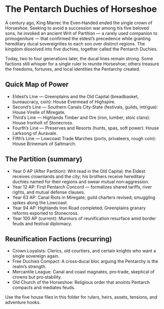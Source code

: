 # The Pentarch Duchies of Horseshoe

A century ago, King Marrec the Even‑Handed ended the single crown of Horseshoe. Seeking to avoid a succession war among his five beloved sons, he invoked an ancient Writ of Partition — a rarely used companion to primogeniture — that confirmed the eldest’s precedence while granting hereditary ducal sovereignties to each son over distinct regions. The kingdom dissolved into five duchies, together called the Pentarch Duchies.

Today, two to four generations later, the ducal lines remain strong. Some factions still whisper for a single ruler to reunite Horseshoe; others treasure the freedoms, fortunes, and local identities the Pentarchy created.

## Quick Map of Power
- Eldest’s Line — Greenplains and the Old Capital (breadbasket, bureaucracy, coin): House Evermead of Highspire.
- Second’s Line — Southern Canals City‑State (festivals, guilds, intrigue): House Virelle of Miregate.
- Third’s Line — Highlands Timber and Ore (iron, lumber, stoic clans): House Ironholt of Stonecross.
- Fourth’s Line — Preserves and Resorts (hunts, spas, soft power): House Larksong of Auravale.
- Fifth’s Line — Lowcoast Trade Marches (ports, privateers, rough coin): House Brinemark of Saltmarch.

## The Partition (summary)
- Year 0 AP (After Partition): Writ read in the Old Capital; the Eldest receives crownlands and the city; his brothers receive hereditary duchies named for their regions and swear mutual non‑aggression.
- Year 12 AP: First Pentarch Concord — formalizes shared tariffs, river rights, and mutual defense clauses.
- Year 63 AP: Canal Riots in Miregate; guild charters revised; smuggling spikes along the Lowcoast.
- Year 94 AP: Highlands Iron Road completed; Greenplains granary reforms exported to Stonecross.
- Year 100 AP (current): Murmurs of reunification resurface amid border feuds and festival diplomacy.

## Reunification Factions (recurring)
- Crown Loyalists: Clerics, old courtiers, and certain knights who want a single sovereign again.
- Free Duchies Compact: A cross‑ducal bloc arguing the Pentarchy is the realm’s strength.
- Mercantile League: Canal and coast magnates, pro‑trade, skeptical of crowns but pro‑stability.
- Old Church of the Horseshoe: Religious order that anoints Pentarch compacts and mediates feuds.

Use the five house files in this folder for rulers, heirs, assets, tensions, and adventure hooks.
